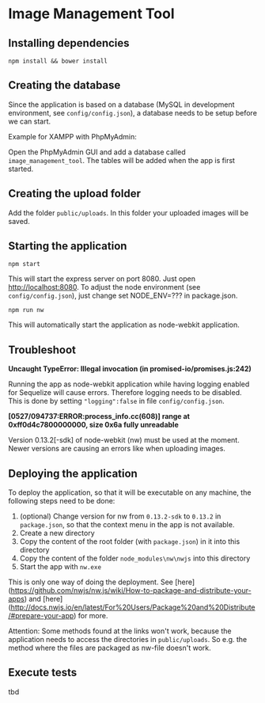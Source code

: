 # Image Management Tool

## Installing dependencies

```
npm install && bower install
```

## Creating the database

Since the application is based on a database (MySQL in development environment, see ```config/config.json```), a database needs
to be setup before we can start.

Example for XAMPP with PhpMyAdmin:

Open the PhpMyAdmin GUI and add a database called ```image_management_tool```. The tables will be added when the app is first started.

## Creating the upload folder

Add the folder ```public/uploads```. In this folder your uploaded images will be saved.

## Starting the application

```
npm start
```
This will start the express server on port 8080. Just open [http://localhost:8080](http://localhost:8080).
To adjust the node environment (see ```config/config.json```), just change set NODE_ENV=??? in package.json.

```
npm run nw
```
This will automatically start the application as node-webkit application.

## Troubleshoot

**Uncaught TypeError: Illegal invocation (in promised-io/promises.js:242)**

Running the app as node-webkit application while having logging enabled for Sequelize will cause errors. Therefore logging needs to
be disabled. This is done by setting ```"logging":false``` in file ```config/config.json```.

**[0527/094737:ERROR:process_info.cc(608)] range at 0xff0d4c7800000000, size 0x6a fully unreadable**

Version 0.13.2[-sdk] of node-webkit (nw) must be used at the moment. Newer versions are causing an errors like when uploading images.

## Deploying the application

To deploy the application, so that it will be executable on any machine, the following steps need to be done:

1. (optional) Change version for nw from ```0.13.2-sdk``` to ```0.13.2``` in ```package.json```, so that the context menu in the app is not available.
2. Create a new directory
3. Copy the content of the root folder (with ```package.json```) in it into this directory
4. Copy the content of the folder ```node_modules\nw\nwjs``` into this directory
5. Start the app with ```nw.exe```

This is only one way of doing the deployment. See
[here]
(https://github.com/nwjs/nw.js/wiki/How-to-package-and-distribute-your-apps)
and
[here]
(http://docs.nwjs.io/en/latest/For%20Users/Package%20and%20Distribute/#prepare-your-app)
for more.

Attention: Some methods found at the links won't work, because the application needs to access the directories in ```public/uploads```.
So e.g. the method where the files are packaged as nw-file doesn't work.


## Execute tests

tbd
